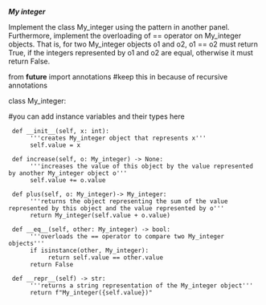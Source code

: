 _**My integer**_


Implement the class My_integer using the pattern in another panel.
Furthermore, implement the overloading of == operator on My_integer objects. 
That is, for two My_integer objects o1 and o2, o1 == o2 must return True, if the integers represented by o1 and o2 are equal, otherwise it must return False.





from __future__ import annotations  #keep this in because of recursive annotations

class My_integer:

  #you can add instance variables and their types here
  
     def __init__(self, x: int):
          '''creates My_integer object that represents x'''
          self.value = x

     def increase(self, o: My_integer) -> None:
          '''increases the value of this object by the value represented by another My_integer object o'''
          self.value += o.value

     def plus(self, o: My_integer)-> My_integer:
          '''returns the object representing the sum of the value represented by this object and the value represented by o'''
          return My_integer(self.value + o.value)

     def __eq__(self, other: My_integer) -> bool:
          '''overloads the == operator to compare two My_integer objects'''
          if isinstance(other, My_integer):
               return self.value == other.value
          return False

     def __repr__(self) -> str:
          '''returns a string representation of the My_integer object'''
          return f"My_integer({self.value})"
